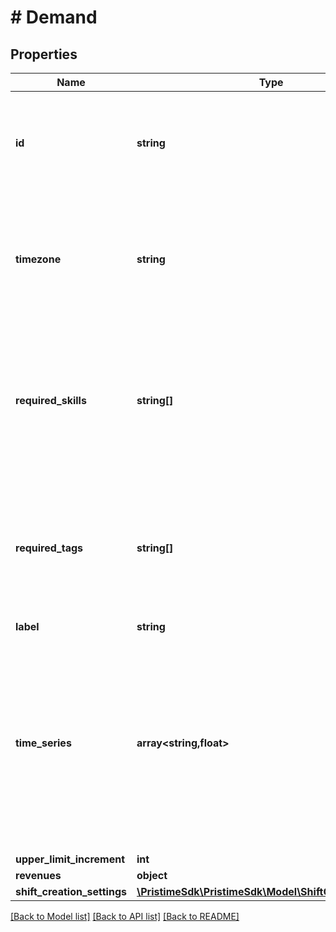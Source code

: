 # # Demand

## Properties

Name | Type | Description | Notes
------------ | ------------- | ------------- | -------------
**id** | **string** | Your system&#39;s unique identifier for this demand (e.g., department ID, location ID, event ID). |
**timezone** | **string** | Timezone for interpreting the demand time series and any automatically created shifts. Should match your local business timezone. |
**required_skills** | **string[]** | Skills, certifications, or qualifications that workers must possess to fulfill this demand. Only workers with all these skills will be considered. |
**required_tags** | **string[]** | Tags that shifts must have to count toward fulfilling this demand. Useful for matching specific shift types, locations, or characteristics. |
**label** | **string** |  | [optional]
**time_series** | **array<string,float>** | Staffing level requirements over time as change points. Each entry specifies when the required number of workers changes. Format: {timestamp: worker_count}. The last entry must be 0 to indicate demand end. | [optional]
**upper_limit_increment** | **int** |  | [optional]
**revenues** | **object** |  | [optional]
**shift_creation_settings** | [**\PristimeSdk\PristimeSdk\Model\ShiftCreationSettings**](ShiftCreationSettings.md) |  | [optional]

[[Back to Model list]](../../README.md#models) [[Back to API list]](../../README.md#endpoints) [[Back to README]](../../README.md)
